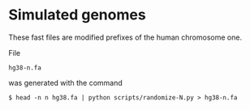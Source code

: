 # Simulated genomes

These fast files are modified prefixes of the human chromosome one.

File

	hg38-n.fa

was generated with the command

	$ head -n n hg38.fa | python scripts/randomize-N.py > hg38-n.fa
